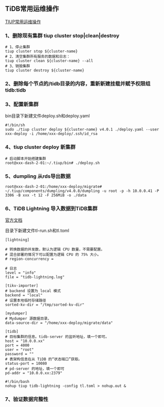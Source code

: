 ## TiDB常用运维操作

[TIUP常用运维操作](https://docs.pingcap.com/zh/tidb/stable/maintain-tidb-using-tiup)

### 1、删除现有集群 tiup cluster stop|clean|destroy
```
# 1、停止集群
tiup cluster stop ${cluster-name}
# 2、清空集群所有服务的数据和日志：
tiup cluster clean ${cluster-name} --all
# 3、销毁集群
tiup cluster destroy ${cluster-name}
```
### 2、删除每个节点的/tidb目录的内容，重新新建挂载并赋予权限组tidb:tidb

### 3、配置新集群

bin目录下新建文件deploy.sh和deploy.yaml
```angular2
#!/bin/sh
sudo ./tiup cluster deploy ${cluster-name} v4.0.1 ./deploy.yaml --user xxx-deploy -i /home/xxx-deploy/.ssh/id_rsa
```
### 4、tiup cluster deploy 新集群
```
# 启动脚本开始搭建集群
root@xxx-dash-2-01:~/.tiup/bin# ./deploy.sh
```

### 5、dumpling 从rds导出数据
```angular2
root@xxx-dash-2-01:/home/xxx-deploy/migrate# ~/.tiup/components/dumpling/v4.0.8/dumpling -u root -p -h 10.0.0.41 -P 3306 -B xxx -t 12 -F 256MiB -o ./data
```
### 6、TiDB Lightning 导入数据到TiDB集群

[官方文档](https://docs.pingcap.com/zh/tidb/stable/migrate-from-mysql-mydumper-files)

目录下新建文件tl-run.sh和tl.toml

```
[lightning]
  
# 转换数据的并发数，默认为逻辑 CPU 数量，不需要配置。
# 混合部署的情况下可以配置为逻辑 CPU 的 75% 大小。
# region-concurrency =

# 日志
level = "info"
file = "tidb-lightning.log"

[tikv-importer]
# backend 设置为 local 模式
backend = "local"
# 设置本地临时存储路径
sorted-kv-dir = "/tmp/sorted-kv-dir"

[mydumper]
# Mydumper 源数据目录。
data-source-dir = "/home/xxx-deploy/migrate/data"

[tidb]
# 目标集群的信息。tidb-server 的监听地址，填一个即可。
host = "10.0.0.xx"
port = 4000
user = "root"
password = ""
# 表架构信息在从 TiDB 的“状态端口”获取。
status-port = 10080
# pd-server 的地址，填一个即可
pd-addr = "10.0.0.xx:2379"
```

```angular2
#!/bin/bash
nohup tiup tidb-lightning -config tl.toml > nohup.out &
```
### 7、验证数据完整性